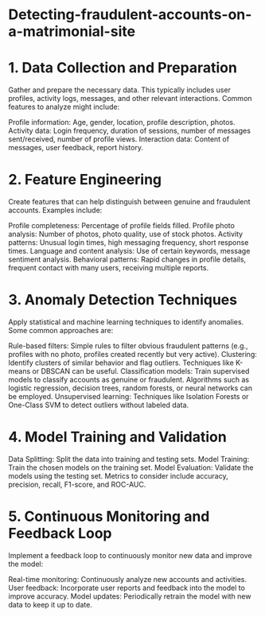 # Detecting-fraudulent-accounts-on-a-matrimonial-site
# 1. Data Collection and Preparation
Gather and prepare the necessary data. This typically includes user profiles, activity logs, messages, and other relevant interactions. Common features to analyze might include:

Profile information: Age, gender, location, profile description, photos.
Activity data: Login frequency, duration of sessions, number of messages sent/received, number of profile views.
Interaction data: Content of messages, user feedback, report history.
# 2. Feature Engineering
Create features that can help distinguish between genuine and fraudulent accounts. Examples include:

Profile completeness: Percentage of profile fields filled.
Profile photo analysis: Number of photos, photo quality, use of stock photos.
Activity patterns: Unusual login times, high messaging frequency, short response times.
Language and content analysis: Use of certain keywords, message sentiment analysis.
Behavioral patterns: Rapid changes in profile details, frequent contact with many users, receiving multiple reports.
# 3. Anomaly Detection Techniques
Apply statistical and machine learning techniques to identify anomalies. Some common approaches are:

Rule-based filters: Simple rules to filter obvious fraudulent patterns (e.g., profiles with no photo, profiles created recently but very active).
Clustering: Identify clusters of similar behavior and flag outliers. Techniques like K-means or DBSCAN can be useful.
Classification models: Train supervised models to classify accounts as genuine or fraudulent. Algorithms such as logistic regression, decision trees, random forests, or neural networks can be employed.
Unsupervised learning: Techniques like Isolation Forests or One-Class SVM to detect outliers without labeled data.
# 4. Model Training and Validation
Data Splitting: Split the data into training and testing sets.
Model Training: Train the chosen models on the training set.
Model Evaluation: Validate the models using the testing set. Metrics to consider include accuracy, precision, recall, F1-score, and ROC-AUC.
# 5. Continuous Monitoring and Feedback Loop
Implement a feedback loop to continuously monitor new data and improve the model:

Real-time monitoring: Continuously analyze new accounts and activities.
User feedback: Incorporate user reports and feedback into the model to improve accuracy.
Model updates: Periodically retrain the model with new data to keep it up to date.   
